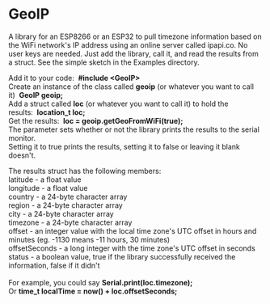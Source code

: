 # GeoIP
A library for an ESP8266 or an ESP32 to pull timezone information based on the WiFi network's IP address using an online server called ipapi.co.
No user keys are needed. Just add the library, call it, and read the results from a struct. See the simple sketch in the Examples directory.

Add it to your code:&nbsp;&nbsp;<b>#include &#60;GeoIP&#62;</b><br>
Create an instance of the class called <b>geoip</b> (or whatever you want to call it)&nbsp;&nbsp;<b>GeoIP geoip;</b>  
Add a struct called <b>loc</b> (or whatever you want to call it) to hold the results:&nbsp;&nbsp;<b>location_t loc;</b><br>
Get the results:&nbsp;&nbsp;<b>loc = geoip.getGeoFromWiFi(true);</b><br>
The parameter sets whether or not the library prints the results to the serial monitor.<br> 
Setting it to true prints the results, setting it to false or leaving it blank doesn't.

The results struct has the following members:<br>
latitude - a float value            
longitude - a float value             
country - a 24-byte character array                       
region - a 24-byte character array       
city - a 24-byte character array        
timezone - a 24-byte character array   
offset - an integer value with the local time zone's UTC offset in hours and minutes (eg. -1130 means -11 hours, 30 minutes)<br>
offsetSeconds - a long integer with the time zone's UTC offset in seconds<br>
status - a boolean value, true if the library successfully received the information, false if it didn't<br><br>
For example, you could say <b>Serial.print(loc.timezone);</b><br>
Or <b>time_t localTime = now() + loc.offsetSeconds;</b>

